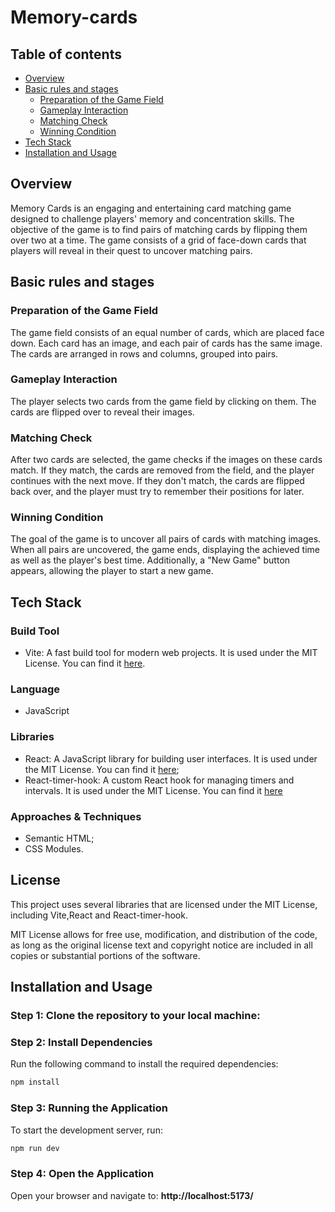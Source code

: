 # Memory-cards

## Table of contents

- [Overview](#overview)
- [Basic rules and stages](#basic-rules-and-stages)
  - [Preparation of the Game Field](#preparation-of-the-game-field)
  - [Gameplay Interaction](#gameplay-interaction)
  - [Matching Check](#matching-check)
  - [Winning Condition](#winning-condition)
- [Tech Stack](#tech-stack)
- [Installation and Usage](#installation-and-usage)

## Overview
Memory Cards is an engaging and entertaining card matching game designed to challenge players' memory and concentration skills. The objective of the game is to find pairs of matching cards by flipping them over two at a time. The game consists of a grid of face-down cards that players will reveal in their quest to uncover matching pairs.

## Basic rules and stages

### Preparation of the Game Field

The game field consists of an equal number of cards, which are placed face down. Each card has an image, and each pair of cards has the same image. The cards are arranged in rows and columns, grouped into pairs.

### Gameplay Interaction

The player selects two cards from the game field by clicking on them. The cards are flipped over to reveal their images.

### Matching Check

After two cards are selected, the game checks if the images on these cards match. If they match, the cards are removed from the field, and the player continues with the next move. If they don't match, the cards are flipped back over, and the player must try to remember their positions for later.

### Winning Condition

The goal of the game is to uncover all pairs of cards with matching images. When all pairs are uncovered, the game ends, displaying the achieved time as well as the player's best time. Additionally, a "New Game" button appears, allowing the player to start a new game.

## Tech Stack

### Build Tool
- Vite: A fast build tool for modern web projects. It is used under the MIT License. You can find it [here](https://github.com/vitejs/vite/blob/main/LICENSE).

### Language
- JavaScript

### Libraries
- React: A JavaScript library for building user interfaces. It is used under the MIT License. You can find it [here](https://github.com/facebook/react/blob/main/LICENSE);
- React-timer-hook: A custom React hook for managing timers and intervals. It is used under the MIT License. You can find it [here](https://github.com/amrlabib/react-timer-hook?tab=MIT-1-ov-file#readme)
  
### Approaches & Techniques
- Semantic HTML;
- CSS Modules.

## License
This project uses several libraries that are licensed under the MIT License, including Vite,React and React-timer-hook.

MIT License allows for free use, modification, and distribution of the code, as long as the original license text and copyright notice are included in all copies or substantial portions of the software.

## Installation and Usage
### Step 1: Clone the repository to your local machine:
### Step 2: Install Dependencies
Run the following command to install the required dependencies:

```bash
npm install
```
### Step 3: Running the Application
To start the development server, run:

```bash
npm run dev
```
### Step 4: Open the Application
Open your browser and navigate to: 
**http://localhost:5173/**



